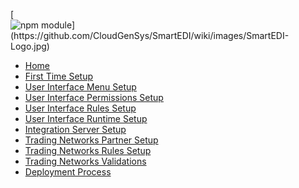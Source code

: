 [![npm module\](https://github.com/CloudGenSys/SmartEDI/wiki/images/SmartEDI-Logo.jpg)](https://www.npmjs.com/package/github-wiki-sidebar)

  * [Home](https://github.com/CloudGenSys/SmartEDI/wiki/Home)
  * [First Time Setup](https://github.com/CloudGenSys/SmartEDI/wiki/First-Time-Setup)
  * [User Interface Menu Setup](https://github.com/CloudGenSys/SmartEDI/wiki/User-Interface-Menu-Setup)
  * [User Interface Permissions Setup](https://github.com/CloudGenSys/SmartEDI/wiki/User-Interface-Permissions-Setup)
  * [User Interface Rules Setup](https://github.com/CloudGenSys/SmartEDI/wiki/User-Interface-Rules-Setup)
  * [User Interface Runtime Setup](https://github.com/CloudGenSys/SmartEDI/wiki/User-Interface-Runtime-Setup)
  * [Integration Server Setup](https://github.com/CloudGenSys/SmartEDI/wiki/Integration-Server-Setup)
  * [Trading Networks Partner Setup](https://github.com/CloudGenSys/SmartEDI/wiki/Trading-Networks-Partner-Setup)
  * [Trading Networks Rules Setup](https://github.com/CloudGenSys/SmartEDI/wiki/Trading-Networks-Rules-Setup)
  * [Trading Networks Validations](https://github.com/CloudGenSys/SmartEDI/wiki/Trading-Networks-Validations)
  * [Deployment Process](https://github.com/CloudGenSys/SmartEDI/wiki/Deployment-Process)


[//]: # (generated by https://www.npmjs.com/package/github-wiki-sidebar)
